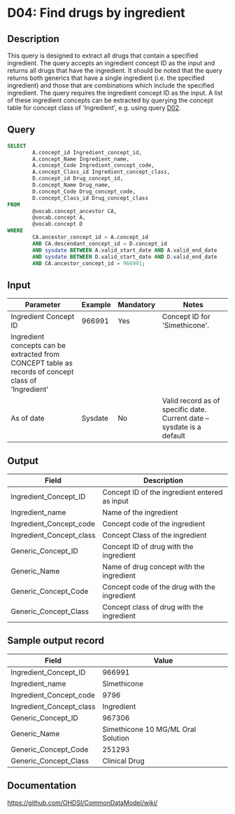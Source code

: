 <!---
Group:drug
Name:D04 Find drugs by ingredient
Author:Patrick Ryan
CDM Version: 5.0
-->

# D04: Find drugs by ingredient

## Description
This query is designed to extract all drugs that contain a specified ingredient. The query accepts an ingredient concept ID as the input and returns all drugs that have the ingredient. It should be noted that the query returns both generics that have a single ingredient (i.e. the specified ingredient) and those that are combinations which include the specified ingredient.
The query requires the ingredient concept ID as the input. A list of these ingredient concepts can be extracted by querying the concept table for concept class of 'Ingredient', e.g. using query  [D02](http://vocabqueries.omop.org/drug-queries/d2).

## Query
```sql
SELECT
        A.concept_id Ingredient_concept_id,
        A.concept_Name Ingredient_name,
        A.concept_Code Ingredient_concept_code,
        A.concept_Class_id Ingredient_concept_class,
        D.concept_id Drug_concept_id,
        D.concept_Name Drug_name,
        D.concept_Code Drug_concept_code,
        D.concept_Class_id Drug_concept_class
FROM
        @vocab.concept_ancestor CA,
        @vocab.concept A,
        @vocab.concept D
WHERE
        CA.ancestor_concept_id = A.concept_id
        AND CA.descendant_concept_id = D.concept_id
        AND sysdate BETWEEN A.valid_start_date AND A.valid_end_date
        AND sysdate BETWEEN D.valid_start_date AND D.valid_end_date
        AND CA.ancestor_concept_id = 966991;
```

## Input

|  Parameter |  Example |  Mandatory |  Notes |
| --- | --- | --- | --- |
|  Ingredient Concept ID |  966991 |  Yes | Concept ID for 'Simethicone'.
Ingredient concepts can be extracted from CONCEPT table as records of concept class of 'Ingredient' |
|  As of date |  Sysdate |  No | Valid record as of specific date. Current date – sysdate is a default |

## Output

| Field |  Description |
| --- | --- |
|  Ingredient_Concept_ID |  Concept ID of the ingredient entered as input |
|  Ingredient_name |  Name of the ingredient |
|  Ingredient_Concept_code |  Concept code of the ingredient |
|  Ingredient_Concept_class |  Concept Class of the ingredient |
|  Generic_Concept_ID |  Concept ID of drug with the ingredient |
|  Generic_Name |  Name of drug concept with the ingredient |
|  Generic_Concept_Code |  Concept code of the drug with the ingredient |
|  Generic_Concept_Class |  Concept class of drug with the ingredient |

## Sample output record

| Field |  Value |
| --- | --- |
|  Ingredient_Concept_ID |  966991 |
|  Ingredient_name |  Simethicone |
|  Ingredient_Concept_code |  9796 |
|  Ingredient_Concept_class |  Ingredient |
|  Generic_Concept_ID |  967306 |
|  Generic_Name |  Simethicone 10 MG/ML Oral Solution |
|  Generic_Concept_Code |  251293 |
|  Generic_Concept_Class |  Clinical Drug |



## Documentation
https://github.com/OHDSI/CommonDataModel/wiki/
